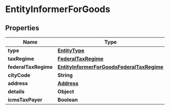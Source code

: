 
# EntityInformerForGoods

## Properties
Name | Type | Description | Notes
------------ | ------------- | ------------- | -------------
**type** | [**EntityType**](EntityType.md) |  |  [optional]
**taxRegime** | [**FederalTaxRegime**](FederalTaxRegime.md) |  |  [optional]
**federalTaxRegime** | [**EntityInformerForGoodsFederalTaxRegime**](EntityInformerForGoodsFederalTaxRegime.md) |  |  [optional]
**cityCode** | **String** |  |  [optional]
**address** | [**Address**](Address.md) |  |  [optional]
**details** | **Object** |  |  [optional]
**icmsTaxPayer** | **Boolean** |  |  [optional]



